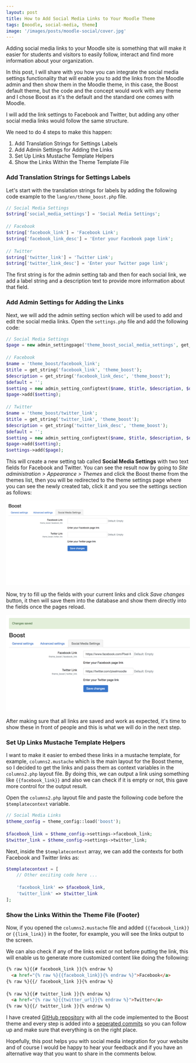 ```yaml
---
layout: post
title: How to Add Social Media Links to Your Moodle Theme
tags: [moodle, social-media, theme]
image: '/images/posts/moodle-social/cover.jpg'
---
```


Adding social media links to your Moodle site is something that will make it easier for students and visitors to easily follow, interact and find more information about your organization.

In this post, I will share with you how you can integrate the social media settings functionality that will enable you to add the links from the Moodle admin and then show them in the Moodle theme, in this case, the Boost default theme, but the code and the concept would work with any theme and I chose Boost as it's the default and the standard one comes with Moodle.

I will add the link settings to Facebook and Twitter, but adding any other social media links would follow the same structure.

We need to do 4 steps to make this happen:

1. Add Translation Strings for Settings Labels
2. Add Admin Settings for Adding the Links
3. Set Up Links Mustache Template Helpers
4. Show the Links Within the Theme Template File

### Add Translation Strings for Settings Labels

Let's start with the translation strings for labels by adding the following code example to the `lang/en/theme_boost.php` file.

```php
// Social Media Settings
$string['social_media_settings'] = 'Social Media Settings';

// Facebook
$string['facebook_link'] = 'Facebook Link';
$string['facebook_link_desc'] = 'Enter your Facebook page link';

// Twitter
$string['twitter_link'] = 'Twitter Link';
$string['twitter_link_desc'] = 'Enter your Twitter page link';
```

The first string is for the admin setting tab and then for each social link, we add a label string and a description text to provide more information about that field.

### Add Admin Settings for Adding the Links

Next, we will add the admin setting section which will be used to add and edit the social media links. Open the `settings.php` file and add the following code:

```php
// Social Media Settings
$page = new admin_settingpage('theme_boost_social_media_settings', get_string('social_media_settings', 'theme_boost'));

// Facebook
$name = 'theme_boost/facebook_link';
$title = get_string('facebook_link', 'theme_boost');
$description = get_string('facebook_link_desc', 'theme_boost');
$default = '';
$setting = new admin_setting_configtext($name, $title, $description, $default);
$page->add($setting);

// Twitter
$name = 'theme_boost/twitter_link';
$title = get_string('twitter_link', 'theme_boost');
$description = get_string('twitter_link_desc', 'theme_boost');
$default = '';
$setting = new admin_setting_configtext($name, $title, $description, $default);
$page->add($setting);
$settings->add($page);
```

This will create a new setting tab called **Social Media Settings** with two text fields for Facebook and Twitter. You can see the result now by going to *Site administration > Appearance > Themes* and click the Boost theme from the themes list, then you will be redirected to the theme settings page where you can see the newly created tab, click it and you see the settings section as follows:

![Moodle Social Media Settings Tab](/images/posts/moodle-social/moodle-social-media-settings-tab.png)

Now, try to fill up the fields with your current links and click *Save changes* button, it then will save them into the database and show them directly into the fields once the pages reload.

![Moodle Social Media Settings Tab Saved](/images/posts/moodle-social/moodle-social-media-settings-tab-saved.png)

After making sure that all links are saved and work as expected, it's time to show these in front of people and this is what we will do in the next step.

### Set Up Links Mustache Template Helpers

I want to make it easier to embed these links in a mustache template, for example, `columns2.mustache` which is the main layout for the Boost theme, so I decided to get the links and pass them as context variables in the `columns2.php` layout file. By doing this, we can output a link using something like `{{facebook_link}}` and also we can check if it is empty or not, this gave more control for the output result.

Open the `columns2.php` layout file and paste the following code before the `$templatecontext` variable.

```php
// Social Media Links
$theme_config = theme_config::load('boost');

$facebook_link = $theme_config->settings->facebook_link;
$twitter_link = $theme_config->settings->twitter_link;
```

Next, inside the `$templatecontext` array, we can add the contexts for both Facebook and Twitter links as:

```php
$templatecontext = [
    // Other exciting code here ...

    'facebook_link' => $facebook_link,
    'twitter_link' => $twitter_link
];
```

### Show the Links Within the Theme File (Footer)

Now, if you opened the `columns2.mustache` file and added `{{facebook_link}}` or `{{link_link}}` in the footer, for example, you will see the links output to the screen.

We can also check if any of the links exist or not before putting the link, this will enable us to generate more customized content like doing the following:

```html
{% raw %}{{# facebook_link }}{% endraw %}
  <a href="{% raw %}{{facebook_link}}{% endraw %}">Facebook</a>
{% raw %}{{/ facebook_link }}{% endraw %}

{% raw %}{{# twitter_link }}{% endraw %}
  <a href="{% raw %}{{twitter_url}}{% endraw %}">Twitter</a>
{% raw %}{{/ twitter_link }}{% endraw %}
```

I have created [GitHub repository](https://github.com/aspirethemes/boost) with all the code implemented to the Boost theme and every step is added into a [seperated commits](https://github.com/aspirethemes/boost/commits/master) so you can follow up and make sure that everything is on the right place.

Hopefully, this post helps you with social media integration for your website and of course I would be happy to hear your feedback and if you have an alternative way that you want to share in the comments below.